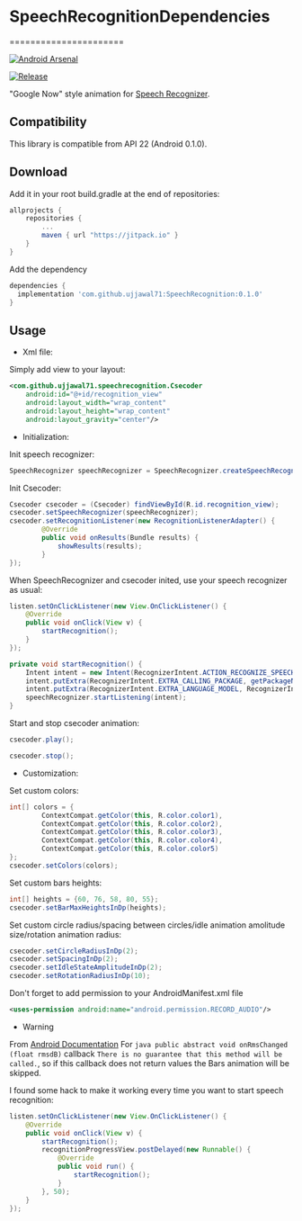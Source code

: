 # SpeechRecognitionDependencies
======================

[![Android Arsenal](https://img.shields.io/badge/Android%20Arsenal-SpeechRecognitionDependencies-brightgreen.svg?style=flat)](http://android-arsenal.com/details/1/3518)

[![Release](https://jitpack.io/v/ujjawal71/SpeechRecognitionDependencies.svg)](https://jitpack.io/#ujjawal71/SpeechRecognitionDependencies)

"Google Now" style animation for [Speech Recognizer][1].



Compatibility
-------------

This library is compatible from API 22 (Android 0.1.0).


Download
--------


Add it in your root build.gradle at the end of repositories:

```groovy
allprojects {
    repositories {
        ...
        maven { url "https://jitpack.io" }
    }
}
```

Add the dependency

```groovy
dependencies {
  implementation 'com.github.ujjawal71:SpeechRecognition:0.1.0'
}
```


Usage
-----

* Xml file:

Simply add view to your layout:

``` xml
<com.github.ujjawal71.speechrecognition.Csecoder
	android:id="@+id/recognition_view"
	android:layout_width="wrap_content"
	android:layout_height="wrap_content"
	android:layout_gravity="center"/>
```
* Initialization:

Init speech recognizer:
``` java
SpeechRecognizer speechRecognizer = SpeechRecognizer.createSpeechRecognizer(context);
```

Init Csecoder:
``` java
Csecoder csecoder = (Csecoder) findViewById(R.id.recognition_view);
csecoder.setSpeechRecognizer(speechRecognizer);
csecoder.setRecognitionListener(new RecognitionListenerAdapter() {
        @Override
        public void onResults(Bundle results) {
	        showResults(results);
        }
});
```

When SpeechRecognizer and csecoder inited, use your speech recognizer as usual:
``` java
listen.setOnClickListener(new View.OnClickListener() {
	@Override
	public void onClick(View v) {
		startRecognition();
	}
});

private void startRecognition() {
	Intent intent = new Intent(RecognizerIntent.ACTION_RECOGNIZE_SPEECH);
	intent.putExtra(RecognizerIntent.EXTRA_CALLING_PACKAGE, getPackageName());
	intent.putExtra(RecognizerIntent.EXTRA_LANGUAGE_MODEL, RecognizerIntent.LANGUAGE_MODEL_FREE_FORM);
	speechRecognizer.startListening(intent);
}
```

Start and stop csecoder animation:
``` java
csecoder.play();

csecoder.stop();
```

* Customization:

Set custom colors: 
``` java
int[] colors = {
		ContextCompat.getColor(this, R.color.color1),
		ContextCompat.getColor(this, R.color.color2),
		ContextCompat.getColor(this, R.color.color3),
		ContextCompat.getColor(this, R.color.color4),
		ContextCompat.getColor(this, R.color.color5)
};
csecoder.setColors(colors);
```

Set custom bars heights: 
``` java
int[] heights = {60, 76, 58, 80, 55};
csecoder.setBarMaxHeightsInDp(heights);
```

Set custom circle radius/spacing between circles/idle animation amolitude size/rotation animation radius: 
``` java
csecoder.setCircleRadiusInDp(2);
csecoder.setSpacingInDp(2);
csecoder.setIdleStateAmplitudeInDp(2);
csecoder.setRotationRadiusInDp(10);
```
Don't forget to add permission to your AndroidManifest.xml file
``` xml
<uses-permission android:name="android.permission.RECORD_AUDIO"/>
```


* Warning

From [Android Documentation](http://developer.android.com/reference/android/speech/RecognitionListener.html#onRmsChanged(float))
For ```java public abstract void onRmsChanged (float rmsdB)``` callback ```There is no guarantee that this method will be called.```, 
so if this callback does not return values the Bars animation will be skipped. 

I found some hack to make it working every time you want to start speech recognition:
``` java
listen.setOnClickListener(new View.OnClickListener() {
	@Override
	public void onClick(View v) {
		startRecognition();
		recognitionProgressView.postDelayed(new Runnable() {
			@Override
			public void run() {
				startRecognition();
			}
		}, 50);
	}
});
```



[1]: http://developer.android.com/intl/ru/reference/android/speech/SpeechRecognizer.html
